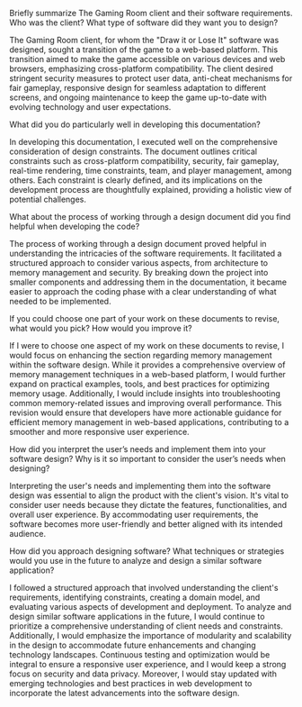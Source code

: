 Briefly summarize The Gaming Room client and their software requirements. Who was the client? What type of software did they want you to design?

The Gaming Room client, for whom the "Draw it or Lose It" software was designed, sought a transition of the game to a web-based platform. This transition aimed to make the game accessible on various devices and web browsers, emphasizing cross-platform compatibility. The client desired stringent security measures to protect user data, anti-cheat mechanisms for fair gameplay, responsive design for seamless adaptation to different screens, and ongoing maintenance to keep the game up-to-date with evolving technology and user expectations.

What did you do particularly well in developing this documentation?

In developing this documentation, I executed well on the comprehensive consideration of design constraints. The document outlines critical constraints such as cross-platform compatibility, security, fair gameplay, real-time rendering, time constraints, team, and player management, among others. Each constraint is clearly defined, and its implications on the development process are thoughtfully explained, providing a holistic view of potential challenges.

What about the process of working through a design document did you find helpful when developing the code?

The process of working through a design document proved helpful in understanding the intricacies of the software requirements. It facilitated a structured approach to consider various aspects, from architecture to memory management and security. By breaking down the project into smaller components and addressing them in the documentation, it became easier to approach the coding phase with a clear understanding of what needed to be implemented.

If you could choose one part of your work on these documents to revise, what would you pick? How would you improve it?

If I were to choose one aspect of my work on these documents to revise, I would focus on enhancing the section regarding memory management within the software design. While it provides a comprehensive overview of memory management techniques in a web-based platform, I would further expand on practical examples, tools, and best practices for optimizing memory usage. Additionally, I would include insights into troubleshooting common memory-related issues and improving overall performance. This revision would ensure that developers have more actionable guidance for efficient memory management in web-based applications, contributing to a smoother and more responsive user experience.

How did you interpret the user’s needs and implement them into your software design? Why is it so important to consider the user’s needs when designing?

Interpreting the user's needs and implementing them into the software design was essential to align the product with the client's vision. It's vital to consider user needs because they dictate the features, functionalities, and overall user experience. By accommodating user requirements, the software becomes more user-friendly and better aligned with its intended audience.

How did you approach designing software? What techniques or strategies would you use in the future to analyze and design a similar software application?

I followed a structured approach that involved understanding the client's requirements, identifying constraints, creating a domain model, and evaluating various aspects of development and deployment. To analyze and design similar software applications in the future, I would continue to prioritize a comprehensive understanding of client needs and constraints. Additionally, I would emphasize the importance of modularity and scalability in the design to accommodate future enhancements and changing technology landscapes. Continuous testing and optimization would be integral to ensure a responsive user experience, and I would keep a strong focus on security and data privacy. Moreover, I would stay updated with emerging technologies and best practices in web development to incorporate the latest advancements into the software design.
